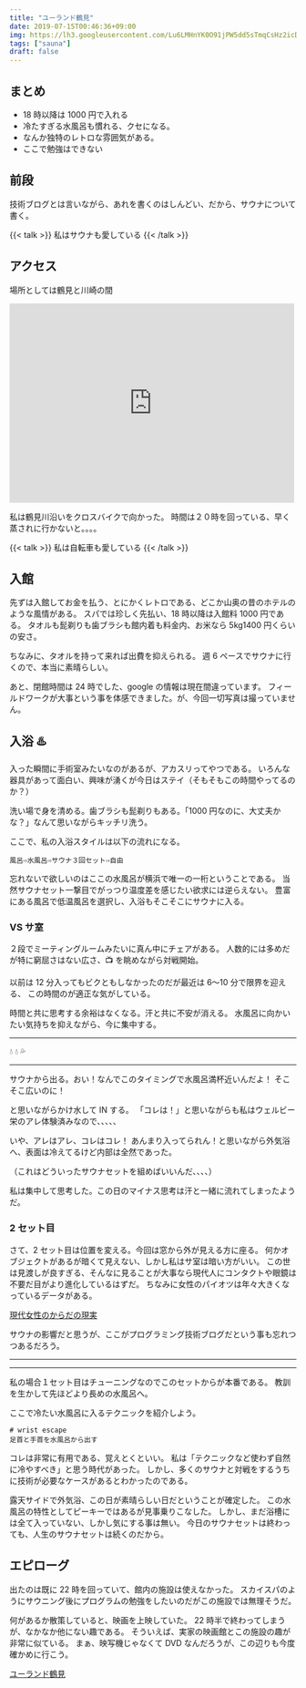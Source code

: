 ```yaml
---
title: "ユーランド鶴見"
date: 2019-07-15T00:46:36+09:00
img: https://lh3.googleusercontent.com/Lu6LMHnYK0O91jPW5dd5sTmqCsHz2icDEi0OfmX3tiUlttdiloX8SuNY6vFYXIUJIK1HpTECz1LI2lIY3Cr0NGwkVZyoZLsak4Zmrug0ALNyM6rYqTOTLCsByWgUDCmbqrmmFsltyNqHpZ2nr5avQ2zmlR8RjehBUde0eUmdZ6dKBXmDRsVEwThbnel30ILTC5Y7Fj5o1I34Wt4mwmkbjnHPRZsuNP_1RJABLc7YlwhAJS4G0T3SYkFV6famsfAEmrEST2fkVpJXZXzzYg8hMrAaj6brKJy_kXCwWVA9mlKU0h6dhDdty2dAlunt2_0mo6JDtTHMxTxKOPXXGLcaP0qq1t2pvbUtUUu6S3ksdvIj_8wl9CrvU6SMrA3aQSlf2lmJ_COv5y6UWZUTsCuYvlSNJ7a5YhJ5x17hmRmOVtwsbihnsiQ15OmVONiDgliC635qFhyDnqSt2mEOQ2p9kzzeVU6dqwPGoVF5QRmnO5QDtNek71L6-7Pv_eFTIykMTvr6curZTBBlqlZt8paxWbA0z0T0k9esrr5usw1MbOxr_2UqRM8KBv7whLP29_2jItBqFaYOv4dLbL9nSuAvpGZPIk46VZ4rsVYm1VIX9b6qXvFfDfb3JjJEksvvQzGlGE4AKcnDhbWfQDXrJ-YjNwo5CN-8JR0=w926-h1234-no
tags: ["sauna"]
draft: false
---
```


## まとめ

- 18 時以降は 1000 円で入れる
- 冷たすぎる水風呂も慣れる、クセになる。
- なんか独特のレトロな雰囲気がある。
- ここで勉強はできない

## 前段

技術ブログとは言いながら、あれを書くのはしんどい、だから、サウナについて書く。

{{< talk  >}}
私はサウナも愛している
{{< /talk >}}

## アクセス

場所としては鶴見と川崎の間

<div class="map__img">
  <iframe src="https://www.google.com/maps/embed?pb=!1m14!1m8!1m3!1d9216.180643665111!2d139.67479709659042!3d35.52557552622696!3m2!1i1024!2i768!4f13.1!3m3!1m2!1s0x0%3A0xddbadf34cf1a5c9a!2z44Oo44Kz44Ok44Oe44O744Om44O844Op44Oz44OJ6ba06KaL!5e0!3m2!1sja!2sjp!4v1563298235279!5m2!1sja!2sjp" width="500" height="350" frameborder="0" style="border:0" allowfullscreen></iframe>
</div>

私は鶴見川沿いをクロスバイクで向かった。
時間は２０時を回っている、早く蒸されに行かないと。。。。

{{< talk  >}}
私は自転車も愛している
{{< /talk >}}

## 入館

先ずは入館してお金を払う、とにかくレトロである、どこか山奥の昔のホテルのような風情がある。
スパでは珍しく先払い、18 時以降は入館料 1000 円である。
タオルも髭剃りも歯ブラシも館内着も料金内、お米なら 5kg1400 円くらいの安さ。

ちなみに、タオルを持って来れば出費を抑えられる。
週 6 ペースでサウナに行くので、本当に素晴らしい。

あと、閉館時間は 24 時でした、google の情報は現在間違っています。
フィールドワークが大事という事を体感できました。が、今回一切写真は撮っていません。

## 入浴 ♨️

入った瞬間に手術室みたいなのがあるが、アカスリってやつである。
いろんな器具があって面白い、興味が湧くが今日はステイ（そもそもこの時間やってるのか？）

洗い場で身を清める。歯ブラシも髭剃りもある。「1000 円なのに、大丈夫かな？」なんて思いながらキッチリ洗う。

ここで、私の入浴スタイルは以下の流れになる。

```
風呂⇨水風呂⇨サウナ３回セット⇨自由
```

忘れないで欲しいのはここの水風呂が横浜で唯一の一桁ということである。
当然サウナセット一撃目でがっつり温度差を感じたい欲求には逆らえない。
豊富にある風呂で低温風呂を選択し、入浴もそこそこにサウナに入る。

### VS サ室

２段でミーティングルームみたいに真ん中にチェアがある。
人数的には多めだが特に窮屈さはない広さ、📺 を眺めながら対戦開始。

以前は 12 分入ってもビクともしなかったのだが最近は 6〜10 分で限界を迎える、
この時間のが適正な気がしている。

時間と共に思考する余裕はなくなる。汗と共に不安が消える。
水風呂に向かいたい気持ちを抑えながら、今に集中する。

---

💧
💧
💦

---

サウナから出る。おい！なんでこのタイミングで水風呂満杯近いんだよ！
そこそこ広いのに！

と思いながらかけ水して IN する。
「コレは！」と思いながらも私はウェルビー栄のアレ体験済みなので、、、、、

いや、アレはアレ、コレはコレ！
あんまり入ってられん！と思いながら外気浴へ、表面は冷えてるけど内部は全然であった。

（これはどういったサウナセットを組めばいいんだ、、、、）

私は集中して思考した。この日のマイナス思考は汗と一緒に流れてしまったようだ。

### 2 セット目

さて、2 セット目は位置を変える。今回は窓から外が見える方に座る。
何かオブジェクトがあるが暗くて見えない、しかし私はサ室は暗い方がいい。
この世は見渡しが良すぎる、そんなに見ることが大事なら現代人にコンタクトや眼鏡は不要だ目がより進化しているはずだ。
ちなみに女性のパイオツは年々大きくなっているデータがある。

[現代女性のからだの現実](http://www.cocoros.jp/data/pdf/wacoal/report/W-R-37.pdf)

サウナの影響だと思うが、ここがプログラミング技術ブログだという事も忘れつつあるだろう。

---

---

私の場合１セット目はチューニングなのでこのセットからが本番である。
教訓を生かして先ほどより長めの水風呂へ。

ここで冷たい水風呂に入るテクニックを紹介しよう。

```
# wrist escape
足首と手首を水風呂から出す
```

コレは非常に有用である、覚えとくといい。
私は「テクニックなど使わず自然に冷やすべき」と思う時代があった。
しかし、多くのサウナと対戦をするうちに技術が必要なケースがあるとわかったのである。

露天サイドで外気浴、この日が素晴らしい日だということが確定した。
この水風呂の特性としてピーキーではあるが見事乗りこなした。
しかし、まだ浴槽には全て入っていない、しかし気にする事は無い。
今日のサウナセットは終わっても、人生のサウナセットは続くのだから。

## エピローグ

出たのは既に 22 時を回っていて、館内の施設は使えなかった。
スカイスパのようにサウニング後にプログラムの勉強をしたいのだがこの施設では無理そうだ。

何があるか散策していると、映画を上映していた。
22 時半で終わってしまうが、なかなか他にない趣である。
そういえば、実家の映画館とこの施設の趣が非常に似ている。
まぁ、映写機じゃなくて DVD なんだろうが、この辺りも今度確かめに行こう。

[ユーランド鶴見](http://www.yu-land.com/index.html)
